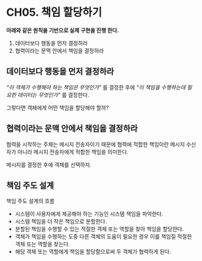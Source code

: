 # CH05. 책임 할당하기

**아래와 같은 원칙을 기반으로 실제 구현을 진행 한다.**

1. 데이터보다 행동을 먼저 결정하라
2. 협력이라는 문맥 안에서 책임을 결정하라

## 데이터보다 행동을 먼저 결정하라

*“이 객체가 수행해야 하는 책임은 무엇인가"* 를 결정한 후에 *“이 책임을 수행하는데 필요한 데이터는 무엇인가"* 를 결정한다.

그렇다면 객체에게 어떤 책임을 할당해야 할까?

## 협력이라는 문맥 안에서 책임을 결정하라

협력을 시작하는 주체는 메시지 전송자이기 때문에 협력에 적합한 책임이란 메시지 수신자가 아니라 메시지 전송자에게 적합한 책임을 의미한다.

메시지를 결정한 후에 객체를 선택하자.

## 책임 주도 설계

책임 주도 설계의 흐름

- 시스템이 사용자에게 제공해야 하는 기능인 시스템 책임을 파악한다.
- 시스템 책임을 더 작은 책임으로 분할한다.
- 분할된 책임을 수행할 수 있는 적절한 객체 또는 역할을 찾아 책임을 할당한다.
- 객체가 책임을 수행하는 도중 다른 객체의 도움이 필요한 경우 이를 책임질 적절한 객체 또는 역할을 찾는다.
- 해당 객체 또는 역할에게 책임을 할당함으로써 두 객체가 협력하게 된다.